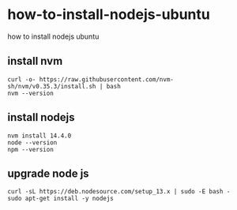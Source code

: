 # how-to-install-nodejs-ubuntu
how to install nodejs ubuntu


## install nvm
```
curl -o- https://raw.githubusercontent.com/nvm-sh/nvm/v0.35.3/install.sh | bash
nvm --version
```

## install nodejs
```
nvm install 14.4.0
node --version
npm --version
```


## upgrade node js
```
curl -sL https://deb.nodesource.com/setup_13.x | sudo -E bash -
sudo apt-get install -y nodejs
```
